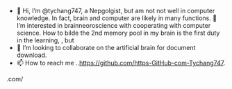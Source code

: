 - 👋 Hi, I’m @tychang747, a Nepgolgist, but am not not well in computer
knowledge. In fact, brain and computer are likely in many functions.
 👀 I’m interested in brainneoroscience with cooperating with computer science.
How to bilde the 2nd memory pool in my brain is the first duty in the learning,
, but 
- 💞️ I’m looking to collaborate on the artificial brain for document download.
- 📫 How to reach me ..https://github.com/https-GitHub-com-Tychang747.



.com/

<!---
tychang747/tychang747 is a ✨ special ✨ repository because its `README.md` (this file) appears on your GitHub profile.
You can click the Preview link to take a look at your changes.
--->
